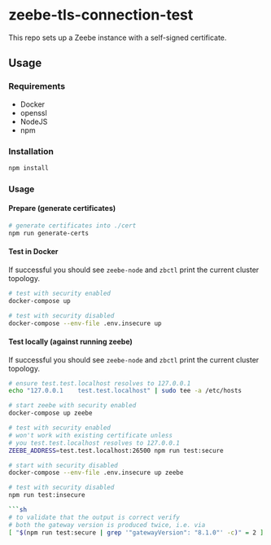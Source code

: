 # zeebe-tls-connection-test

This repo sets up a Zeebe instance with a self-signed certificate.

## Usage

### Requirements

* Docker
* openssl
* NodeJS
* npm

### Installation

```sh
npm install
```

### Usage

#### Prepare (generate certificates)

```sh
# generate certificates into ./cert
npm run generate-certs
```

#### Test in Docker

If successful you should see `zeebe-node` and `zbctl` print the current cluster topology.

```sh
# test with security enabled
docker-compose up

# test with security disabled
docker-compose --env-file .env.insecure up
```

#### Test locally (against running zeebe)

If successful you should see `zeebe-node` and `zbctl` print the current cluster topology.

```sh
# ensure test.test.localhost resolves to 127.0.0.1
echo "127.0.0.1    test.test.localhost" | sudo tee -a /etc/hosts

# start zeebe with security enabled
docker-compose up zeebe

# test with security enabled
# won't work with existing certificate unless
# you test.test.localhost resolves to 127.0.0.1
ZEEBE_ADDRESS=test.test.localhost:26500 npm run test:secure
```

```sh
# start with security disabled
docker-compose --env-file .env.insecure up zeebe

# test with security disabled
npm run test:insecure

```sh
# to validate that the output is correct verify
# both the gateway version is produced twice, i.e. via
[ "$(npm run test:secure | grep '"gatewayVersion": "8.1.0"' -c)" = 2 ] || echo "error: missing output <gatewayVersion>"
```
